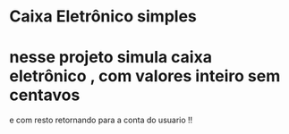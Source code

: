 # Caixa Eletrônico simples 
# nesse projeto simula caixa eletrônico , com valores inteiro sem centavos 
e  com resto retornando para a conta do usuario !!
